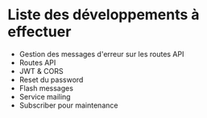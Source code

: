 # Liste des développements à effectuer

- Gestion des messages d'erreur sur les routes API
- Routes API
- JWT & CORS
- Reset du password
- Flash messages
- Service mailing
- Subscriber pour maintenance
